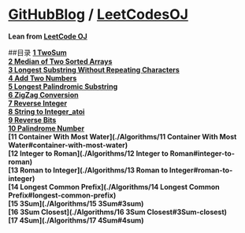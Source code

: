 [**GitHubBlog**](https://github.com/bbxytl/bbxytl.github.com/blob/master/blog/README.md#home--githubblog) / [LeetCodesOJ](https://github.com/bbxytl/LeetCodesOJ)
=======
**Lean from [LeetCode OJ](https://oj.leetcode.com/)**

##目录
**[1 TwoSum](https://github.com/bbxytl/LeetCodesOJ/tree/master/Algorithms/1%20TwoSum#two-sum)**   
**[2 Median of Two Sorted Arrays](https://github.com/bbxytl/LeetCodesOJ/tree/master/Algorithms/2%20Median%20of%20Two%20Sorted%20Arrays#median-of-two-sorted-arrays)**   
**[3 Longest Substring Without Repeating Characters](https://github.com/bbxytl/LeetCodesOJ/tree/master/Algorithms/3%20Longest%20Substring%20Without%20Repeating%20Characters#longest-substring-without-repeating-characters-)**   
**[4 Add Two Numbers](https://github.com/bbxytl/LeetCodesOJ/tree/master/Algorithms/4%20Add%20Two%20Numbers#add-two-numbers)**   
**[5 Longest Palindromic Substring](https://github.com/bbxytl/LeetCodesOJ/tree/master/Algorithms/5%20Longest%20Palindromic%20Substring#longest-palindromic-substring)**   
**[6 ZigZag Conversion](https://github.com/bbxytl/LeetCodesOJ/tree/master/Algorithms/6%20ZigZag%20Conversion#zigzag-conversion)**   
**[7 Reverse Integer](https://github.com/bbxytl/LeetCodesOJ/tree/master/Algorithms/7%20Reverse%20Integer#reverse-integer)**   
**[8 String to Integer_atoi](https://github.com/bbxytl/LeetCodesOJ/tree/master/Algorithms/8%20String%20to%20Integer_atoi#string-to-integer-atoi)**   
**[9 Reverse Bits](https://github.com/bbxytl/LeetCodesOJ/tree/master/Algorithms/9%20Reverse%20Bits#reverse-bits)**  
**[10 Palindrome Number](https://github.com/bbxytl/LeetCodesOJ/tree/master/Algorithms/10%20Palindrome%20Number#palindrome-number)**  
**[11 Container With Most Water](./Algorithms/11 Container With Most Water#container-with-most-water)**        
**[12 Integer to Roman](./Algorithms/12 Integer to Roman#integer-to-roman)**      
**[13 Roman to Integer](./Algorithms/13 Roman to Integer#roman-to-integer)**     
**[14 Longest Common Prefix](./Algorithms/14 Longest Common Prefix#longest-common-prefix)**   
**[15 3Sum](./Algorithms/15 3Sum#3sum)**   
**[16 3Sum Closest](./Algorithms/16 3Sum Closest#3Sum-closest)**   
**[17 4Sum](./Algorithms/17 4Sum#4sum)**    


